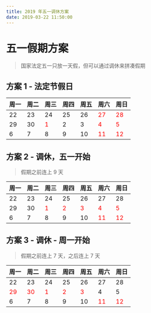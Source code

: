 ```yaml
---
title: 2019 年五一调休方案
date: 2019-03-22 11:50:00
---
```


# 五一假期方案
> 国家法定五一只放一天假，但可以通过调休来拼凑假期

<!-- more -->

## 方案 1 - 法定节假日
| 周一 | 周二 | 周三 | 周四 | 周五 | 周六 | 周日 |
| ---- | ---- | ---- | ---- | ---- | ---- | ---- |
| 22 | 23 | 24 | 25 | 26 | <span style="color: red">27</span> | <span style="color: red">28</span> |
| 29 | 30 | <span style="color: red">1</span> | 2 | 3 | <span style="color: red">4</span> | <span style="color: red">5</span> |
| 6 | 7 | 8 | 9 | 10 | <span style="color: red">11</span> | <span style="color: red">12</span> |

## 方案 2 - 调休，五一开始
> 假期之前连上 9 天

| 周一 | 周二 | 周三 | 周四 | 周五 | 周六 | 周日 |
| ---- | ---- | ---- | ---- | ---- | ---- | ---- |
| 22 | 23 | 24 | 25 | 26 | 27 | 28 |
| 29 | 30 | <span style="color: red">1</span> | <span style="color: red">2</span> | <span style="color: red">3</span> | <span style="color: red">4</span> | <span style="color: red">5</span> |
| 6 | 7 | 8 | 9 | 10 | <span style="color: red">11</span> | <span style="color: red">12</span> |

## 方案 3 - 调休 - 周一开始
> 假期之前连上 7 天，之后连上 7 天

| 周一 | 周二 | 周三 | 周四 | 周五 | 周六 | 周日 |
| ---- | ---- | ---- | ---- | ---- | ---- | ---- |
| 22 | 23 | 24 | 25 | 26 | 27 | 28 |
| <span style="color: red">29</span> | <span style="color: red">30</span> | <span style="color: red">1</span> | <span style="color: red">2</span> | <span style="color: red">3</span> | 4 | 5 |
| 6 | 7 | 8 | 9 | 10 | <span style="color: red">11</span> | <span style="color: red">12</span> |
